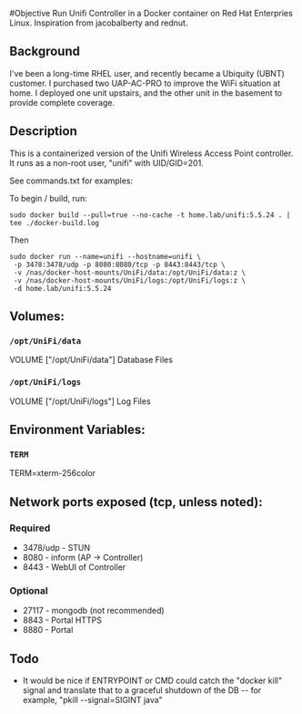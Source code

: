 #Objective
Run Unifi Controller in a Docker container on Red Hat Enterpries Linux.  Inspiration from jacobalberty and rednut.

## Background
I've been a long-time RHEL user, and recently became a Ubiquity (UBNT) customer.  I purchased two UAP-AC-PRO to improve the WiFi situation at home.  I deployed one unit upstairs, and the other unit in the basement to provide complete coverage.

## Description 
This is a containerized version of the Unifi Wireless Access Point controller.  It runs as a non-root user, "unifi" with UID/GID=201.

See commands.txt for examples:

To begin / build, run:
```
sudo docker build --pull=true --no-cache -t home.lab/unifi:5.5.24 . | tee ./docker-build.log
```

Then
```
sudo docker run --name=unifi --hostname=unifi \
 -p 3478:3478/udp -p 8080:8080/tcp -p 8443:8443/tcp \
 -v /nas/docker-host-mounts/UniFi/data:/opt/UniFi/data:z \
 -v /nas/docker-host-mounts/UniFi/logs:/opt/UniFi/logs:z \
 -d home.lab/unifi:5.5.24
```

## Volumes:

### `/opt/UniFi/data`
VOLUME ["/opt/UniFi/data"]
Database Files

### `/opt/UniFi/logs`
VOLUME ["/opt/UniFi/logs"]
Log Files

## Environment Variables:
### `TERM`
TERM=xterm-256color

## Network ports exposed (tcp, unless noted):
### Required

* 3478/udp - STUN
* 8080 - inform (AP -> Controller)
* 8443 - WebUI of Controller

### Optional

* 27117 - mongodb (not recommended)
* 8843 - Portal HTTPS
* 8880 - Portal

## Todo
* It would be nice if ENTRYPOINT or CMD could catch the "docker kill" signal and translate that to a graceful shutdown of the DB -- for example, "pkill --signal=SIGINT java"
